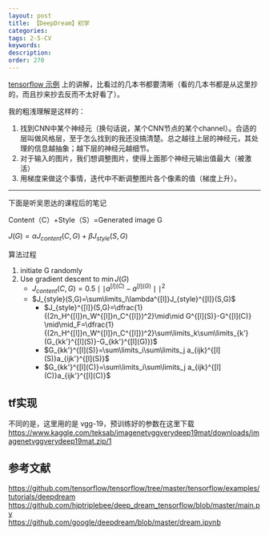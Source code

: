 ```yaml
---
layout: post
title: 【DeepDream】初学
categories:
tags: 2-5-CV
keywords:
description:
order: 270
---
```


[tensorflow 示例](https://github.com/tensorflow/tensorflow/tree/master/tensorflow/examples/tutorials/deepdream) 上的讲解，比看过的几本书都要清晰（看的几本书都是从这里抄的，而且抄来抄去反而不太好看了）。  


我的粗浅理解是这样的：
1. 找到CNN中某个神经元（换句话说，某个CNN节点的某个channel）。合适的层叫做风格层，至于怎么找到的我还没搞清楚。总之越往上层的神经元，其处理的信息越抽象；越下层的神经元越细节。
2. 对于输入的图片，我们想调整图片，使得上面那个神经元输出值最大（被激活）
3. 用梯度来做这个事情，迭代中不断调整图片各个像素的值（梯度上升）。


---------------------------
下面是听吴恩达的课程后的笔记

Content（C）+Style（S）=Generated image G  

$J(G)=\alpha J_{content}(C,G)+\beta J_{style}(S,G)$

算法过程
1. initiate G randomly
2. Use gradient descent to $\min J(G)$
    - $J_{content}(C,G)=0.5 \mid \mid a^{[l](C)}-a^{[l](G)}\mid\mid^2$
    - $J_{style}(S,G)=\sum\limits_l\lambda^{[l]}J_{style}^{[l]}(S,G)$
        - $J_{style}^{[l]}(S,G)=\dfrac{1}{(2n_H^{[l]}n_W^{[l]}n_C^{[l]})^2}\mid\mid G^{[l](S)}-G^{[l](C)} \mid\mid_F=\dfrac{1}{(2n_H^{[l]}n_W^{[l]}n_C^{[l]})^2}\sum\limits_k\sum\limits_{k'}(G_{kk'}^{[l](S)}-G_{kk'}^{[l](G)})$
        - $G_{kk'}^{[l](S)}=\sum\limits_i\sum\limits_j a_{ijk}^{[l](S)}a_{ijk'}^{[l](S)}$
        - $G_{kk'}^{[l](C)}=\sum\limits_i\sum\limits_j a_{ijk}^{[l](C)}a_{ijk'}^{[l](C)}$


## tf实现

不同的是，这里用的是 vgg-19，预训练好的参数在这里下载
https://www.kaggle.com/teksab/imagenetvggverydeep19mat/downloads/imagenetvggverydeep19mat.zip/1




## 参考文献
https://github.com/tensorflow/tensorflow/tree/master/tensorflow/examples/tutorials/deepdream  
https://github.com/hjptriplebee/deep_dream_tensorflow/blob/master/main.py  
https://github.com/google/deepdream/blob/master/dream.ipynb

